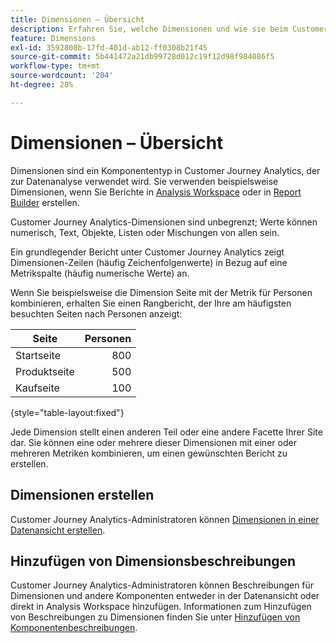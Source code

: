 ```yaml
---
title: Dimensionen – Übersicht
description: Erfahren Sie, welche Dimensionen und wie sie beim Customer Journey Analytics verwendet werden.
feature: Dimensions
exl-id: 3592808b-17fd-401d-ab12-ff0308b21f45
source-git-commit: 5b441472a21db99728d012c19f12d98f984086f5
workflow-type: tm+mt
source-wordcount: '204'
ht-degree: 28%

---
```


# Dimensionen – Übersicht

Dimensionen sind ein Komponententyp in Customer Journey Analytics, der zur Datenanalyse verwendet wird. Sie verwenden beispielsweise Dimensionen, wenn Sie Berichte in [Analysis Workspace](/help/analysis-workspace/home.md) oder in [Report Builder](/help/report-builder/report-buider-overview.md) erstellen.

Customer Journey Analytics-Dimensionen sind unbegrenzt; Werte können numerisch, Text, Objekte, Listen oder Mischungen von allen sein.

Ein grundlegender Bericht unter Customer Journey Analytics zeigt Dimensionen-Zeilen (häufig Zeichenfolgenwerte) in Bezug auf eine Metrikspalte (häufig numerische Werte) an.

Wenn Sie beispielsweise die Dimension Seite mit der Metrik für Personen kombinieren, erhalten Sie einen Rangbericht, der Ihre am häufigsten besuchten Seiten nach Personen anzeigt:

| Seite | Personen |
| --- | ---: |
| Startseite | 800 |
| Produktseite | 500 |
| Kaufseite | 100 |

{style="table-layout:fixed"}

Jede Dimension stellt einen anderen Teil oder eine andere Facette Ihrer Site dar. Sie können eine oder mehrere dieser Dimensionen mit einer oder mehreren Metriken kombinieren, um einen gewünschten Bericht zu erstellen.


## Dimensionen erstellen

Customer Journey Analytics-Administratoren können [Dimensionen in einer Datenansicht erstellen](/help/data-views/create-dataview.md#components).

## Hinzufügen von Dimensionsbeschreibungen

Customer Journey Analytics-Administratoren können Beschreibungen für Dimensionen und andere Komponenten entweder in der Datenansicht oder direkt in Analysis Workspace hinzufügen. Informationen zum Hinzufügen von Beschreibungen zu Dimensionen finden Sie unter [Hinzufügen von Komponentenbeschreibungen](/help/components/add-component-descriptions.md).
